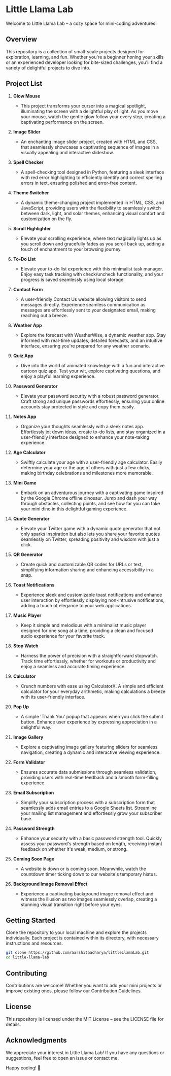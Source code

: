 # Little Llama Lab 
Welcome to Little Llama Lab – a cozy space for mini-coding adventures!

## Overview

This repository is a collection of small-scale projects designed for exploration, learning, and fun. Whether you're a beginner honing your skills or an experienced developer looking for bite-sized challenges, you'll find a variety of delightful projects to dive into.

## Project List

1. **Glow Mouse**
   - This  project transforms your cursor into a magical spotlight, illuminating the screen with a delightful play of light. As you move your mouse, watch the gentle glow follow your every step, creating a captivating performance on the screen.

2. **Image Slider**
   - An enchanting image slider project, created with HTML and CSS, that seamlessly showcases a captivating sequence of images in a visually appealing and interactive slideshow.

3. **Spell Checker**
   - A spell-checking tool designed in Python, featuring a sleek interface with red error highlighting to efficiently identify and correct spelling errors in text, ensuring polished and error-free content.
  
4. **Theme Switcher**
   - A dynamic theme-changing project implemented in HTML, CSS, and JavaScript, providing users with the flexibility to seamlessly switch between dark, light, and solar themes, enhancing visual comfort and customization on the fly.

5. **Scroll Highlighter**
   - Elevate your scrolling experience, where text magically lights up as you scroll down and gracefully fades as you scroll back up, adding a touch of enchantment to your browsing journey.

6. **To-Do List**
   - Elevate your to-do list experience with this minimalist task manager. Enjoy easy task tracking with check/uncheck functionality, and your progress is saved seamlessly using local storage.

7. **Contact Form**
   - A user-friendly Contact Us website allowing visitors to send messages directly. Experience seamless communication as messages are effortlessly sent to your designated email, making reaching out a breeze.

8. **Weather App**
   - Explore the forecast with WeatherWise, a dynamic weather app. Stay informed with real-time updates, detailed forecasts, and an intuitive interface, ensuring you're prepared for any weather scenario.

9. **Quiz App**
   - Dive into the world of animated knowledge with a fun and interactive cartoon quiz app. Test your wit, explore captivating questions, and enjoy a playful learning experience.

10. **Password Generator**
    - Elevate your password security with a robust password generator. Craft strong and unique passwords effortlessly, ensuring your online accounts stay protected in style and copy them easily.

11. **Notes App**
    - Organize your thoughts seamlessly with a sleek notes app. Effortlessly jot down ideas, create to-do lists, and stay organized in a user-friendly interface designed to enhance your note-taking experience.
   
12. **Age Calculator**
    - Swiftly calculate your age with a user-friendly age calculator. Easily determine your age or the age of others with just a few clicks, making birthday celebrations and milestones more memorable.

13. **Mini Game**
    - Embark on an adventurous journey with a captivating game inspired by the Google Chrome offline dinosaur. Jump and dash your way through obstacles, collecting points, and see how far you can take your mini dino in this delightful gaming experience.
   
14. **Quote Generator**
    - Elevate your Twitter game with a dynamic quote generator that not only sparks inspiration but also lets you share your favorite quotes seamlessly on Twitter, spreading positivity and wisdom with just a click.

15. **QR Generator**
    - Create quick and customizable QR codes for URLs or text, simplifying information sharing and enhancing accessibility in a snap.
   
16. **Toast Notifications**
    - Experience sleek and customizable toast notifications and enhance user interaction by effortlessly displaying non-intrusive notifications, adding a touch of elegance to your web applications.
   
17. **Music Player**
    - Keep it simple and melodious with a minimalist music player designed for one song at a time, providing a clean and focused audio experience for your favorite track.

18. **Stop Watch**
    - Harness the power of precision with a straightforward stopwatch. Track time effortlessly, whether for workouts or productivity and enjoy a seamless and accurate timing experience.

19. **Calculator**
    - Crunch numbers with ease using CalculatorX. A simple and efficient calculator for your everyday arithmetic, making calculations a breeze with its user-friendly interface.

20. **Pop Up**
    - A simple 'Thank You' popup that appears when you click the submit button. Enhance user experience by expressing appreciation in a delightful way.

21. **Image Gallery**
    - Explore a captivating image gallery featuring sliders for seamless navigation, creating a dynamic and interactive viewing experience.

22. **Form Validator**
    - Ensures accurate data submissions through seamless validation, providing users with real-time feedback and a smooth form-filling experience.

23. **Email Subscription**
    - Simplify your subscription process with a subscription form that seamlessly adds email entries to a Google Sheets list. Streamline your mailing list management and effortlessly grow your subscriber base.

24. **Password Strength**
    - Enhance your security with a basic password strength tool. Quickly assess your password's strength based on length, receiving instant feedback on whether it's weak, medium, or strong.

25. **Coming Soon Page**
    - A website is down or is coming soon. Meanwhile, watch the countdown timer ticking down to our website's temporary hiatus.

26. **Background Image Removal Effect**
    - Experience a captivating background image removal effect and witness the illusion as two images seamlessly overlap, creating a stunning visual transition right before your eyes.

## Getting Started

Clone the repository to your local machine and explore the projects individually. Each project is contained within its directory, with necessary instructions and resources.

```bash
git clone https://github.com/aarshitaacharya/littleLlamaLab.git
cd little-llama-lab
```

## Contributing
Contributions are welcome! Whether you want to add your mini projects or improve existing ones, please follow our Contribution Guidelines.

## License
This repository is licensed under the MIT License – see the LICENSE file for details.

## Acknowledgments
We appreciate your interest in Little Llama Lab! If you have any questions or suggestions, feel free to open an issue or contact me.

Happy coding! 🚀

